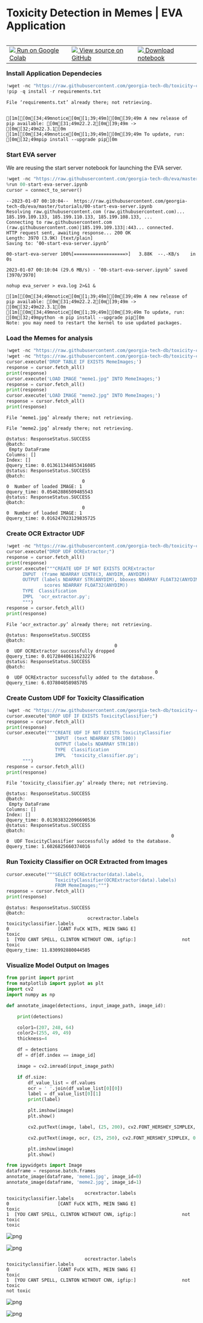 # Toxicity Detection in Memes | EVA Application

<table align="left">
  <td>
    <a target="_blank" href="https://colab.research.google.com/github/georgia-tech-db/toxicity-classification/blob/main/README.ipynb"><img src="https://www.tensorflow.org/images/colab_logo_32px.png" /> Run on Google Colab</a>
  </td>
  <td>
    <a target="_blank" href="https://github.com/georgia-tech-db/toxicity-classification/blob/main/README.ipynb"><img src="https://www.tensorflow.org/images/GitHub-Mark-32px.png" /> View source on GitHub</a>
  </td>
  <td>
    <a target="_blank" href="
    https://raw.githubusercontent.com/georgia-tech-db/toxicity-classification/main/README.ipynb"><img src="https://www.tensorflow.org/images/download_logo_32px.png" /> Download notebook</a>
  </td>
</table>
<br>
<br>

### Install Application Dependecies 


```python
!wget -nc "https://raw.githubusercontent.com/georgia-tech-db/toxicity-classification/main/requirements.txt"
!pip -q install -r requirements.txt
```

    File ‘requirements.txt’ already there; not retrieving.
    
    
    [1m[[0m[34;49mnotice[0m[1;39;49m][0m[39;49m A new release of pip available: [0m[31;49m22.2.2[0m[39;49m -> [0m[32;49m22.3.1[0m
    [1m[[0m[34;49mnotice[0m[1;39;49m][0m[39;49m To update, run: [0m[32;49mpip install --upgrade pip[0m


### Start EVA server

We are reusing the start server notebook for launching the EVA server.


```python
!wget -nc "https://raw.githubusercontent.com/georgia-tech-db/eva/master/tutorials/00-start-eva-server.ipynb"
%run 00-start-eva-server.ipynb
cursor = connect_to_server()
```

    --2023-01-07 00:10:04--  https://raw.githubusercontent.com/georgia-tech-db/eva/master/tutorials/00-start-eva-server.ipynb
    Resolving raw.githubusercontent.com (raw.githubusercontent.com)... 185.199.109.133, 185.199.110.133, 185.199.108.133, ...
    Connecting to raw.githubusercontent.com (raw.githubusercontent.com)|185.199.109.133|:443... connected.
    HTTP request sent, awaiting response... 200 OK
    Length: 3970 (3.9K) [text/plain]
    Saving to: ‘00-start-eva-server.ipynb’
    
    00-start-eva-server 100%[===================>]   3.88K  --.-KB/s    in 0s      
    
    2023-01-07 00:10:04 (29.6 MB/s) - ‘00-start-eva-server.ipynb’ saved [3970/3970]
    
    nohup eva_server > eva.log 2>&1 &
    
    [1m[[0m[34;49mnotice[0m[1;39;49m][0m[39;49m A new release of pip available: [0m[31;49m22.2.2[0m[39;49m -> [0m[32;49m22.3.1[0m
    [1m[[0m[34;49mnotice[0m[1;39;49m][0m[39;49m To update, run: [0m[32;49mpython -m pip install --upgrade pip[0m
    Note: you may need to restart the kernel to use updated packages.


### Load the Memes for analysis


```python
!wget -nc "https://raw.githubusercontent.com/georgia-tech-db/toxicity-classification/main/meme1.jpg"
!wget -nc "https://raw.githubusercontent.com/georgia-tech-db/toxicity-classification/main/meme2.jpg"
cursor.execute('DROP TABLE IF EXISTS MemeImages;')
response = cursor.fetch_all()
print(response)
cursor.execute('LOAD IMAGE "meme1.jpg" INTO MemeImages;')
response = cursor.fetch_all()
print(response)
cursor.execute('LOAD IMAGE "meme2.jpg" INTO MemeImages;')
response = cursor.fetch_all()
print(response)
```

    File ‘meme1.jpg’ already there; not retrieving.
    
    File ‘meme2.jpg’ already there; not retrieving.
    
    @status: ResponseStatus.SUCCESS
    @batch: 
     Empty DataFrame
    Columns: []
    Index: []
    @query_time: 0.013611344853416085
    @status: ResponseStatus.SUCCESS
    @batch: 
                                0
    0  Number of loaded IMAGE: 1
    @query_time: 0.05462886509485543
    @status: ResponseStatus.SUCCESS
    @batch: 
                                0
    0  Number of loaded IMAGE: 1
    @query_time: 0.016247023129835725


### Create OCR Extractor UDF


```python
!wget -nc "https://raw.githubusercontent.com/georgia-tech-db/toxicity-classification/main/ocr_extractor.py"
cursor.execute("DROP UDF OCRExtractor;")
response = cursor.fetch_all()
print(response)
cursor.execute("""CREATE UDF IF NOT EXISTS OCRExtractor
      INPUT  (frame NDARRAY UINT8(3, ANYDIM, ANYDIM))
      OUTPUT (labels NDARRAY STR(ANYDIM), bboxes NDARRAY FLOAT32(ANYDIM, 4),
              scores NDARRAY FLOAT32(ANYDIM))
      TYPE  Classification
      IMPL  'ocr_extractor.py';
      """)
response = cursor.fetch_all()
print(response)
```

    File ‘ocr_extractor.py’ already there; not retrieving.
    
    @status: ResponseStatus.SUCCESS
    @batch: 
                                            0
    0  UDF OCRExtractor successfully dropped
    @query_time: 0.017284406116232276
    @status: ResponseStatus.SUCCESS
    @batch: 
                                                           0
    0  UDF OCRExtractor successfully added to the database.
    @query_time: 6.037804058985785


### Create Custom UDF for Toxicity Classification


```python
!wget -nc "https://raw.githubusercontent.com/georgia-tech-db/toxicity-classification/main/toxicity_classifier.py"
cursor.execute("DROP UDF IF EXISTS ToxicityClassifier;")
response = cursor.fetch_all()
print(response)
cursor.execute("""CREATE UDF IF NOT EXISTS ToxicityClassifier
                  INPUT  (text NDARRAY STR(100))
                  OUTPUT (labels NDARRAY STR(10))
                  TYPE  Classification
                  IMPL  'toxicity_classifier.py';
      """) 
response = cursor.fetch_all()
print(response)
```

    File ‘toxicity_classifier.py’ already there; not retrieving.
    
    @status: ResponseStatus.SUCCESS
    @batch: 
     Empty DataFrame
    Columns: []
    Index: []
    @query_time: 0.013038322096690536
    @status: ResponseStatus.SUCCESS
    @batch: 
                                                                 0
    0  UDF ToxicityClassifier successfully added to the database.
    @query_time: 1.6026825660374016


### Run Toxicity Classifier on OCR Extracted from Images


```python
cursor.execute("""SELECT OCRExtractor(data).labels,
                  ToxicityClassifier(OCRExtractor(data).labels)
                  FROM MemeImages;""")
response = cursor.fetch_all()
print(response)
```

    @status: ResponseStatus.SUCCESS
    @batch: 
                                  ocrextractor.labels toxicityclassifier.labels
    0                  [CANT FuCK WITh, MEIN SWAG E]                     toxic
    1  [YOU CANT SPELL, CLINTON WITHOUT CNN, igfip:]                 not toxic
    @query_time: 11.830992880044505


### Visualize Model Output on Images


```python
from pprint import pprint
from matplotlib import pyplot as plt
import cv2
import numpy as np

def annotate_image(detections, input_image_path, image_id):

    print(detections)

    color1=(207, 248, 64)
    color2=(255, 49, 49)
    thickness=4

    df = detections
    df = df[df.index == image_id]

    image = cv2.imread(input_image_path)

    if df.size:
        df_value_list = df.values
        ocr = ' '.join(df_value_list[0][0])
        label = df_value_list[0][1]
        print(label)

        plt.imshow(image)
        plt.show()

        cv2.putText(image, label, (25, 200), cv2.FONT_HERSHEY_SIMPLEX, 3, color2, thickness, cv2.LINE_AA) 

        cv2.putText(image, ocr, (25, 250), cv2.FONT_HERSHEY_SIMPLEX, 0.8, color1, thickness, cv2.LINE_AA) 

        plt.imshow(image)
        plt.show()        
```


```python
from ipywidgets import Image
dataframe = response.batch.frames
annotate_image(dataframe, 'meme1.jpg', image_id=0)
annotate_image(dataframe, 'meme2.jpg', image_id=1)
```

                                 ocrextractor.labels toxicityclassifier.labels
    0                  [CANT FuCK WITh, MEIN SWAG E]                     toxic
    1  [YOU CANT SPELL, CLINTON WITHOUT CNN, igfip:]                 not toxic
    toxic



    
![png](README_files/README_16_1.png)
    



    
![png](README_files/README_16_2.png)
    


                                 ocrextractor.labels toxicityclassifier.labels
    0                  [CANT FuCK WITh, MEIN SWAG E]                     toxic
    1  [YOU CANT SPELL, CLINTON WITHOUT CNN, igfip:]                 not toxic
    not toxic



    
![png](README_files/README_16_4.png)
    



    
![png](README_files/README_16_5.png)
    

